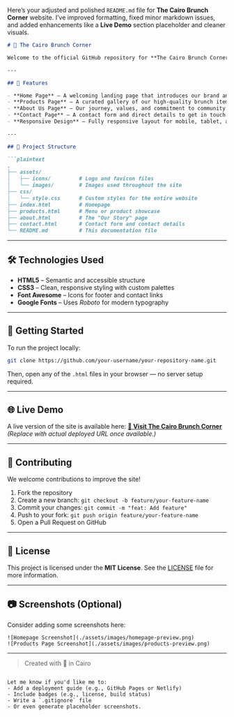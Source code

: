 Here’s your adjusted and polished `README.md` file for **The Cairo Brunch Corner** website. I’ve improved formatting, fixed minor markdown issues, and added enhancements like a **Live Demo** section placeholder and cleaner visuals.

````markdown
# 🥐 The Cairo Brunch Corner

Welcome to the official GitHub repository for **The Cairo Brunch Corner** — a static website that reflects our love for brunch culture in the heart of Cairo. This site showcases our mission, our unique products, and provides an easy way for customers to connect with us.

---

## 🌟 Features

- **Home Page** – A welcoming landing page that introduces our brand and offerings.
- **Products Page** – A curated gallery of our high-quality brunch items.
- **About Us Page** – Our journey, values, and commitment to community and sustainability.
- **Contact Page** – A contact form and direct details to get in touch.
- **Responsive Design** – Fully responsive layout for mobile, tablet, and desktop.

---

## 📁 Project Structure

```plaintext
.
├── assets/
│   ├── icons/         # Logo and favicon files
│   └── images/        # Images used throughout the site
├── css/
│   └── style.css      # Custom styles for the entire website
├── index.html         # Homepage
├── products.html      # Menu or product showcase
├── about.html         # The "Our Story" page
├── contact.html       # Contact form and contact details
└── README.md          # This documentation file
````

---

## 🛠️ Technologies Used

* **HTML5** – Semantic and accessible structure
* **CSS3** – Clean, responsive styling with custom palettes
* **Font Awesome** – Icons for footer and contact links
* **Google Fonts** – Uses *Roboto* for modern typography

---

## 🚀 Getting Started

To run the project locally:

```bash
git clone https://github.com/your-username/your-repository-name.git
```

Then, open any of the `.html` files in your browser — no server setup required.

---

## 🌐 Live Demo

A live version of the site is available here:
**[🔗 Visit The Cairo Brunch Corner](#)**
*(Replace with actual deployed URL once available.)*

---

## 🤝 Contributing

We welcome contributions to improve the site!

1. Fork the repository
2. Create a new branch:
   `git checkout -b feature/your-feature-name`
3. Commit your changes:
   `git commit -m "feat: Add feature"`
4. Push to your fork:
   `git push origin feature/your-feature-name`
5. Open a Pull Request on GitHub

---

## 📄 License

This project is licensed under the **MIT License**.
See the [LICENSE](./LICENSE) file for more information.

---

## 📷 Screenshots (Optional)

Consider adding some screenshots here:

```
![Homepage Screenshot](./assets/images/homepage-preview.png)
![Products Page Screenshot](./assets/images/products-preview.png)
```

---

> Created with 💛 in Cairo

```

Let me know if you'd like me to:
- Add a deployment guide (e.g., GitHub Pages or Netlify)
- Include badges (e.g., license, build status)
- Write a `.gitignore` file  
- Or even generate placeholder screenshots.
```
